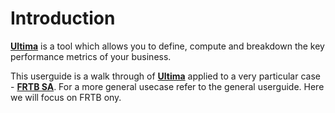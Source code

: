 # Introduction
**[Ultima](https://ultimabi.uk/)** is a tool which allows you to define, compute and breakdown the key performance metrics of your business.

This userguide is a walk through of **[Ultima](https://ultimabi.uk/)** applied to a very particular case - **[FRTB SA](https://www.bis.org/bcbs/publ/d457.pdf)**. For a more general usecase refer to the general userguide. Here we will focus  on FRTB ony.

